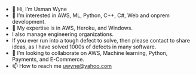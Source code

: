 - 👋 Hi, I’m Usman Wyne
- 👀 I’m interested in AWS, ML, Python, C++, C#, Web and onprem development.
- 🌱 My expertise is in AWS, Heroku, and Windows.
- I also manage engineering organizations.
- If you ever run into a tough defect to solve, then please contact to share ideas, as I have solved 1000s of defects in many software.
- 💞️ I’m looking to collaborate on AWS, Machine learning, Python, Payments, and E-Commerce.
- 📫 How to reach me uwyne@yahoo.com

<!---
uwyne/uwyne is a ✨ special ✨ repository because its `README.md` (this file) appears on your GitHub profile.
You can click the Preview link to take a look at your changes.
--->

